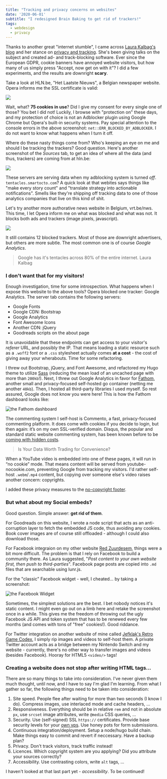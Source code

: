 ```yaml
---
title: "Tracking and privacy concerns on websites"
date: '2020-06-01'
subtitle: "I redesigned Brain Baking to get rid of trackers!"
tags:
  - webdesign
  - privacy
---
```


Thanks to another great "internet stumble", I came across [Laura Kalbag's blog](https://laurakalbag.com/) and her stance on [privacy and tracking](https://laurakalbag.com/i-dont-track-you/). She's been giving talks on the subject and created ad- and track-blocking software. Ever since the European GDPR, cookie banners have annoyed website visitors, but how many of us simply press "Accept, now get on with it"? I did a few experiments, and the results are downright **scary**. 

Take a look at HLN.be, "Het Laatste Nieuws", a Belgian newspaper website. Opera informs me the SSL certificate is valid:

![](/img/privacy/cookies-hln.png)

Wait, what? **75 cookies in use**? Did I give my consent for every single one of those? You bet I did not! Luckily, I browse with "protection on" these days, and my protection of choice is not an Adblocker plugin using Google Chrome but Opera's built-in security systems. Pay special attention to the console errors in the above screenshot: `net::ERR_BLOCKED_BY_ADBLOCKER`. I do not want to know what happens when I turn it off. 

Where do these nasty things come from? Who's keeping an eye on me and should I be tracking the trackers? Good question. Here's another screenshot of the _Sources_ tab, to get an idea of where all the data (and thus, trackers) are coming from at hln.be:

![](/img/privacy/servers-hln.png)

These servers are serving data when my adblocking system is turned _off_. `tentacles.smartocto.com`? A quick look at that webites says things like "make every story count" and "translate strategy into actionable notifications". Smells like they're shipping off tracking data to one of those analytics companies that live on this kind of shit.

Let's try another more authorative news website in Belgium, vrt.be/nws. This time, I let Opera inform me on what was blocked and what was not. It blocks both ads and trackers (image pixels, javascript). 

![](/img/privacy/blocks-vrt.png)

It still contains 12 blocked trackers. Most of those are downright advertisers, but others are more subtle. The most common one is of course _Google Analytics_.

> Google has it's tentacles across 80% of the entire internet. <span>Laura Kalbag</span>

### I don't want that for my visitors!

Enough investigation, time for some introspection. What happens when I expose this website to the above tools? Opera blocked one tracker: Google Analytics. The server tab contains the following servers: 

- Google Fonts
- Google CDN: Bootstrap
- Google Analytics
- Font Awesome Icons
- Another CDN: jQuery
- Goodreads scripts on the about page

It is unavoidable that these endpoints can get access to your visitor's _referer_ URL, and possibly the IP. That means loading a static resource such as a `.woff2` font or a `.css` stylesheet actually comes **at a cost** - the cost of giving away your wherabouts. Time for some refactoring. 

I threw out Bootstrap, jQuery, and Font Awesome, and refactored my Hugo theme to utilize [Sass](/post/2020/05/hugo-extended) (reducing the mean load of an uncached page with more than `200kb`!). Next, I threw out Google Analytics in favor for [Fathom](https://usefathom.com), another small and privacy-focused self-hosted go container (netting me another `40kb`). Then, I hosted all third-party libraries I used myself. So rest assured, Google does not know you were here! This is how the Fathom dashboard looks like:

![the Fathom dashboard](/img/privacy/fathom.png)

The commenting system I self-host is Commento, a fast, privacy-focused commenting platform. It does come with cookies if you decide to login, but then again: it’s on my own SSL-verified domain. Disqus, the popular and standard static website commenting system, has been known before to be [coming with hidden costs](https://replyable.com/2017/03/disqus-is-your-data-worth-trading-for-convenience/).

> Is Your Data Worth Trading for Convenience?

When a YouTube video is embedded into one of these pages, it will run in “no cookie” mode. That means content will be served from youtube-nocookie.com, preventing Google from tracking my visitors. I'd rather self-host `.webm`/`.mp4` content, but copying over someone else's video raises another concern: copyrights. 

I added these privacy measures to the [no-copyright footer](/no-copyright-no-tracker).

### But what about my Social embeds?

Good question. Simple answer: **get rid of them**. 

For Goodreads on this website, I wrote a node script that acts as an anti-corruption layer to fetch the embedded JS code, thus avoiding any cookies. Book cover images are of course still offloaded - although I could also download those. 

For Facebook integraion on my other website [Red Zuurdesem](https://redzuurdesem.be), things were a bit more difficult. The problem is that I rely on Facebook to build a community there. As Laura suggested, "_Post content to your own website first, then push to third-parties_". Facebook page posts are copied into `.md` files that are searchable using lunr.js. 

For the "classic" Facebook widget - well, I cheated... by taking a screenshot:

![the Facebook Widget](/img/privacy/fbwidget.png)

Sometimes, the simplest solutions are the best. I bet nobody notices it's static content. I might even go out on a limb here and retake the screenshot once in a while. This gives me the freedom of throwing out the ugly Facebook JS API and token system that has to be renewed every few months (and comes with tons of "free" cookies!). Good riddance.

For Twitter integration on another website of mine called [Jefklak's Retro Game Codex](https://jefklakscodex.com), I simply rip images and videos to self-host them. A private Twitter account acts as a bridge between my Nintendo Switch and my website - currently, there's no other way to transfer images and videos (besides Facebook). Hooray for HTML5 `<video/>` tags!

### Creating a website does not stop after writing HTML tags...

There are so many things to take into consideration. I've never given them much thought, until now, and I have to say I'm glad I'm learning. From what I gather so far, the following things need to be taken into consideration:

1. Site speed. People flee after waiting for more than two seconds (I know I do). Compress images, use interlaced mode and cache headers, ...
2. Responsiveness. Everything should be in relative `rem` and not in absolute `px`, use `srcset` image attributes, write `@media` CSS queries, ...
3. Security. Use (self-signed) SSL `https://` certificates. Provide base security levels for your [own vps](/post/2020/04/vps). Use honey pots for form submissions.
4. Continuous integration/deployment. Setup a node/hugo build chain. Make things easy to commit and revert if neccessary. Have a backup plan?
5. Privacy. Don't track visitors, track traffic instead!
6. Licences. Which copyright system are you applying? Did you attribute your sources correctly? 
7. Accessibility. Use contrasting colors, write `alt` tags, ...

I haven't looked at that last part yet - _accessibility_. To be continued!

